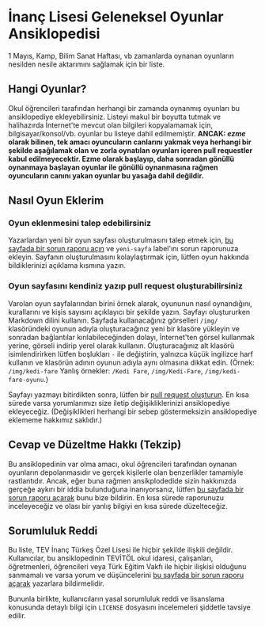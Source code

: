 # İnanç Lisesi Geleneksel Oyunlar Ansiklopedisi
1 Mayıs, Kamp, Bilim Sanat Haftası, vb zamanlarda oynanan oyunların nesilden nesile aktarımını sağlamak için bir liste.

## Hangi Oyunlar?
Okul öğrencileri tarafından herhangi bir zamanda oynanmış oyunları bu ansiklopediye ekleyebilirsiniz. Listeyi makul bir boyutta tutmak ve halihazırda İnternet'te mevcut olan bilgileri kopyalamamak için, bilgisayar/konsol/vb. oyunlar bu listeye dahil edilmemiştir. **ANCAK: _ezme_ olarak bilinen, tek amacı oyuncuların canlarını yakmak veya herhangi bir şekilde aşağılamak olan ve zorla oynatılan oyunları içeren pull requestler kabul edilmeyecektir. Ezme olarak başlayıp, daha sonradan gönüllü oynanmaya başlayan oyunlar ile gönüllü oynanmasına rağmen oyuncuların canını yakan oyunlar bu yasağa dahil değildir.** 

## Nasıl Oyun Eklerim
### Oyun eklenmesini talep edebilirsiniz
Yazarlardan yeni bir oyun sayfası oluşturulmasını talep etmek için, [bu sayfada bir sorun raporu açın](https://github.com/egefeyzioglu/inanc-oyunlar/issues/new) ve `yeni-sayfa` label'ını sorun raporunuza ekleyin. Sayfanın oluşturulmasını kolaylaştırmak için, lütfen oyun hakkında bildiklerinizi açıklama kısmına yazın.
### Oyun sayfasını kendiniz yazıp pull request oluşturabilirsiniz
Varolan oyun sayfalarından birini örnek alarak, oyununun nasıl oynandığını, kurallarını ve kişis sayısını açıklayıcı bir şekilde yazın. Sayfayı oluştururken Markdown dilini kullanın. Sayfada kullanacağınız görselleri `/img/` klasöründeki oyunun adıyla oluşturacağınız yeni bir klasöre yükleyin ve sonradan bağlantılar kırılabileceğinden dolayı, İnternet'ten görsel kullanmak yerine, görseli indirip yerel olarak kullanın. Oluşturacağınız alt klasörü isimlendirirken lütfen boşlukları `-` ile değiştirin, yalnızca küçük ingilizce harf kullanın ve klasörün adının oyunun adıyla aynı olmasına dikkat edin. (Örnek: `/img/kedi-fare` Yanlış örnekler: `/Kedi Fare`, `/img/Kedi-Fare`, `/img/kedi-fare-oyunu`.)

Sayfayı yazmayı bitirdikten sonra, lütfen bir [pull request oluşturun](https://github.com/egefeyzioglu/inanc-oyunlar/pulls). En kısa sürede varsa yorumlarımızı size iletip değişikliklerinizi ansiklopediye ekleyeceğiz. (Değişiklikleri herhangi bir sebep göstermeksizin ansiklopediye eklememe hakkımız saklıdır.)

## Cevap ve Düzeltme Hakkı (Tekzip)
Bu ansiklopedinin var olma amacı, okul öğrencileri tarafından oynanan oyunların depolanmasıdır ve gerçek kişilerle olan benzerlikler tamamiyle rastlantıdır. Ancak, eğer buna rağmen ansikplodedide sizin hakkınızda gerçeğe aykırı bir iddia bulunduğuna inanıyorsanız, lütfen [bu sayfada bir sorun raporu açarak](https://github.com/egefeyzioglu/inanc-oyunlar/issues/new) bunu bize bildirin. En kısa sürede raporunuzu inceleyeceğiz ve olası bir yanlış bilgiyi en kısa sürede düzelteceğiz.

## Sorumluluk Reddi
Bu liste, TEV İnanç Türkeş Özel Lisesi ile hiçbir şekilde ilişkili değildir. Kullanıcılar, bu ansiklopedinin TEVİTÖL okul idaresi, çalışanları, öğretmenleri, öğrencileri veya Türk Eğitim Vakfı ile hiçbir ilişkisi olduğunu sanmamalı ve varsa yorum ve düşüncelerini [bu sayfada bir sorun raporu açarak](https://github.com/egefeyzioglu/inanc-oyunlar/issues/new) yazarlara bildirmelidir.

Bununla birlikte, kullanıcıların yasal sorumluluk reddi ve lisanslama konusunda detaylı bilgi için `LICENSE` dosyasını incelemeleri şiddetle tavsiye edilir.
